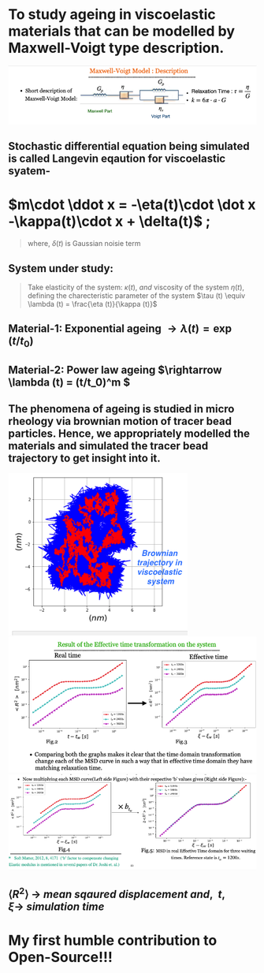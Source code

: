 # To study ageing in viscoelastic materials that can be modelled by Maxwell-Voigt type description.
![alt text](https://github.com/108mk/Random-Walk-Simulation-to-study-Anamolous-Diffusion/blob/f71bfa1af2486db9b9027e288b7d79fdd03e4011/demo%20images/maxwell%20voigt%20material.png?raw=true)
## Stochastic differential equation being simulated is called Langevin eqaution for viscoelastic syatem-
# $m\cdot \ddot x = -\eta(t)\cdot \dot x -\kappa(t)\cdot x + \delta(t)$ ;
> where, $\delta(t)$ is Gaussian noisie term
## System under study:
> Take elasticity of the system: $\kappa (t),\ and$  viscosity of the system $\eta (t)$, defining the charecteristic parameter of the system $\tau (t) \equiv \lambda (t) = \frac{\eta (t)}{\kappa (t)}$
## Material-1: Exponential ageing $\rightarrow  \lambda (t) = \exp (t/t_0)$ 
## Material-2: Power law ageing $\rightarrow \lambda (t) =  (t/t_0)^m $
## The phenomena of ageing is studied in micro rheology via brownian motion of tracer bead particles. Hence, we appropriately modelled the materials and simulated the tracer bead trajectory to get insight into it.
![alt text](https://github.com/108mk/Random-Walk-Simulation-to-study-Anamolous-Diffusion/blob/f71bfa1af2486db9b9027e288b7d79fdd03e4011/demo%20images/trajectories.png?raw=true)
![alt text](https://github.com/108mk/Random-Walk-Simulation-to-study-Anamolous-Diffusion/blob/f71bfa1af2486db9b9027e288b7d79fdd03e4011/demo%20images/ett-1.png?raw=true)
![alt text](https://github.com/108mk/Random-Walk-Simulation-to-study-Anamolous-Diffusion/blob/f71bfa1af2486db9b9027e288b7d79fdd03e4011/demo%20images/ett-2.png?raw=true)
## $\left< R^2 \right>\ \rightarrow\ mean\ sqaured\ displacement\ and,\ \ t, \xi \rightarrow\ simulation\ time$
# My first humble contribution to Open-Source!!!
